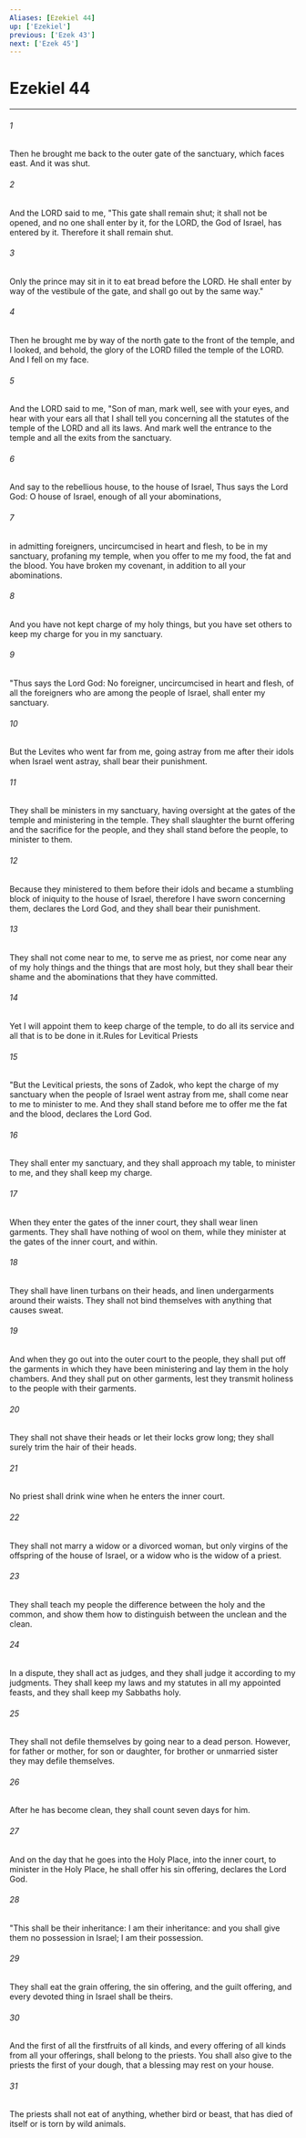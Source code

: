 ```yaml
---
Aliases: [Ezekiel 44]
up: ['Ezekiel']
previous: ['Ezek 43']
next: ['Ezek 45']
---
```

# Ezekiel 44
***



###### 1 
Then he brought me back to the outer gate of the sanctuary, which faces east. And it was shut. 

###### 2 
And the LORD said to me, "This gate shall remain shut; it shall not be opened, and no one shall enter by it, for the LORD, the God of Israel, has entered by it. Therefore it shall remain shut. 

###### 3 
Only the prince may sit in it to eat bread before the LORD. He shall enter by way of the vestibule of the gate, and shall go out by the same way." 

###### 4 
Then he brought me by way of the north gate to the front of the temple, and I looked, and behold, the glory of the LORD filled the temple of the LORD. And I fell on my face. 

###### 5 
And the LORD said to me, "Son of man, mark well, see with your eyes, and hear with your ears all that I shall tell you concerning all the statutes of the temple of the LORD and all its laws. And mark well the entrance to the temple and all the exits from the sanctuary. 

###### 6 
And say to the rebellious house, to the house of Israel, Thus says the Lord God: O house of Israel, enough of all your abominations, 

###### 7 
in admitting foreigners, uncircumcised in heart and flesh, to be in my sanctuary, profaning my temple, when you offer to me my food, the fat and the blood. You have broken my covenant, in addition to all your abominations. 

###### 8 
And you have not kept charge of my holy things, but you have set others to keep my charge for you in my sanctuary. 

###### 9 
"Thus says the Lord God: No foreigner, uncircumcised in heart and flesh, of all the foreigners who are among the people of Israel, shall enter my sanctuary. 

###### 10 
But the Levites who went far from me, going astray from me after their idols when Israel went astray, shall bear their punishment. 

###### 11 
They shall be ministers in my sanctuary, having oversight at the gates of the temple and ministering in the temple. They shall slaughter the burnt offering and the sacrifice for the people, and they shall stand before the people, to minister to them. 

###### 12 
Because they ministered to them before their idols and became a stumbling block of iniquity to the house of Israel, therefore I have sworn concerning them, declares the Lord God, and they shall bear their punishment. 

###### 13 
They shall not come near to me, to serve me as priest, nor come near any of my holy things and the things that are most holy, but they shall bear their shame and the abominations that they have committed. 

###### 14 
Yet I will appoint them to keep charge of the temple, to do all its service and all that is to be done in it.Rules for Levitical Priests 

###### 15 
"But the Levitical priests, the sons of Zadok, who kept the charge of my sanctuary when the people of Israel went astray from me, shall come near to me to minister to me. And they shall stand before me to offer me the fat and the blood, declares the Lord God. 

###### 16 
They shall enter my sanctuary, and they shall approach my table, to minister to me, and they shall keep my charge. 

###### 17 
When they enter the gates of the inner court, they shall wear linen garments. They shall have nothing of wool on them, while they minister at the gates of the inner court, and within. 

###### 18 
They shall have linen turbans on their heads, and linen undergarments around their waists. They shall not bind themselves with anything that causes sweat. 

###### 19 
And when they go out into the outer court to the people, they shall put off the garments in which they have been ministering and lay them in the holy chambers. And they shall put on other garments, lest they transmit holiness to the people with their garments. 

###### 20 
They shall not shave their heads or let their locks grow long; they shall surely trim the hair of their heads. 

###### 21 
No priest shall drink wine when he enters the inner court. 

###### 22 
They shall not marry a widow or a divorced woman, but only virgins of the offspring of the house of Israel, or a widow who is the widow of a priest. 

###### 23 
They shall teach my people the difference between the holy and the common, and show them how to distinguish between the unclean and the clean. 

###### 24 
In a dispute, they shall act as judges, and they shall judge it according to my judgments. They shall keep my laws and my statutes in all my appointed feasts, and they shall keep my Sabbaths holy. 

###### 25 
They shall not defile themselves by going near to a dead person. However, for father or mother, for son or daughter, for brother or unmarried sister they may defile themselves. 

###### 26 
After he has become clean, they shall count seven days for him. 

###### 27 
And on the day that he goes into the Holy Place, into the inner court, to minister in the Holy Place, he shall offer his sin offering, declares the Lord God. 

###### 28 
"This shall be their inheritance: I am their inheritance: and you shall give them no possession in Israel; I am their possession. 

###### 29 
They shall eat the grain offering, the sin offering, and the guilt offering, and every devoted thing in Israel shall be theirs. 

###### 30 
And the first of all the firstfruits of all kinds, and every offering of all kinds from all your offerings, shall belong to the priests. You shall also give to the priests the first of your dough, that a blessing may rest on your house. 

###### 31 
The priests shall not eat of anything, whether bird or beast, that has died of itself or is torn by wild animals.
